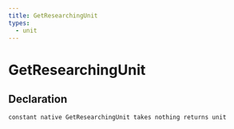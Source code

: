 ```yaml
---
title: GetResearchingUnit
types:
  - unit
---
```


# GetResearchingUnit

## Declaration

```
constant native GetResearchingUnit takes nothing returns unit
```